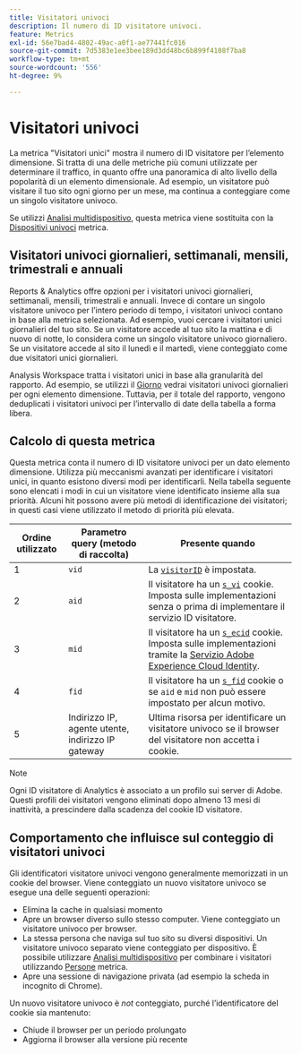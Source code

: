 ```yaml
---
title: Visitatori univoci
description: Il numero di ID visitatore univoci.
feature: Metrics
exl-id: 56e7bad4-4802-49ac-a0f1-ae77441fc016
source-git-commit: 7d5383e1ee3bee189d3dd48bc6b899f4108f7ba8
workflow-type: tm+mt
source-wordcount: '556'
ht-degree: 9%

---
```


# Visitatori univoci

La metrica &quot;Visitatori unici&quot; mostra il numero di ID visitatore per l’elemento dimensione. Si tratta di una delle metriche più comuni utilizzate per determinare il traffico, in quanto offre una panoramica di alto livello della popolarità di un elemento dimensionale. Ad esempio, un visitatore può visitare il tuo sito ogni giorno per un mese, ma continua a conteggiare come un singolo visitatore univoco.

Se utilizzi [Analisi multidispositivo](../cda/overview.md), questa metrica viene sostituita con la [Dispositivi univoci](unique-devices.md) metrica.

## Visitatori univoci giornalieri, settimanali, mensili, trimestrali e annuali

Reports &amp; Analytics offre opzioni per i visitatori univoci giornalieri, settimanali, mensili, trimestrali e annuali. Invece di contare un singolo visitatore univoco per l’intero periodo di tempo, i visitatori univoci contano in base alla metrica selezionata. Ad esempio, vuoi cercare i visitatori unici giornalieri del tuo sito. Se un visitatore accede al tuo sito la mattina e di nuovo di notte, lo considera come un singolo visitatore univoco giornaliero. Se un visitatore accede al sito il lunedì e il martedì, viene conteggiato come due visitatori unici giornalieri.

Analysis Workspace tratta i visitatori unici in base alla granularità del rapporto. Ad esempio, se utilizzi il [Giorno](../dimensions/day.md) vedrai visitatori univoci giornalieri per ogni elemento dimensione. Tuttavia, per il totale del rapporto, vengono deduplicati i visitatori univoci per l’intervallo di date della tabella a forma libera.

## Calcolo di questa metrica

Questa metrica conta il numero di ID visitatore univoci per un dato elemento dimensione. Utilizza più meccanismi avanzati per identificare i visitatori unici, in quanto esistono diversi modi per identificarli. Nella tabella seguente sono elencati i modi in cui un visitatore viene identificato insieme alla sua priorità. Alcuni hit possono avere più metodi di identificazione dei visitatori; in questi casi viene utilizzato il metodo di priorità più elevata.

| Ordine utilizzato | Parametro query (metodo di raccolta) | Presente quando |
| --- | --- | --- |
| 1 | `vid` | La [`visitorID`](/help/implement/vars/config-vars/visitorid.md) è impostata. |
| 2 | `aid` | Il visitatore ha un [`s_vi`](https://experienceleague.adobe.com/docs/core-services/interface/ec-cookies/cookies-analytics.html?lang=it) cookie. Imposta sulle implementazioni senza o prima di implementare il servizio ID visitatore. |
| 3 | `mid` | Il visitatore ha un [`s_ecid`](https://experienceleague.adobe.com/docs/core-services/interface/ec-cookies/cookies-analytics.html) cookie. Imposta sulle implementazioni tramite la [Servizio Adobe Experience Cloud Identity](https://experienceleague.adobe.com/docs/id-service/using/home.html?lang=it). |
| 4 | `fid` | Il visitatore ha un [`s_fid`](https://experienceleague.adobe.com/docs/core-services/interface/ec-cookies/cookies-analytics.html) cookie o se `aid` e `mid` non può essere impostato per alcun motivo. |
| 5 | Indirizzo IP, agente utente, indirizzo IP gateway | Ultima risorsa per identificare un visitatore univoco se il browser del visitatore non accetta i cookie. |

>[!NOTE]
>
>Ogni ID visitatore di Analytics è associato a un profilo sui server di Adobe. Questi profili dei visitatori vengono eliminati dopo almeno 13 mesi di inattività, a prescindere dalla scadenza del cookie ID visitatore.

## Comportamento che influisce sul conteggio di visitatori univoci

Gli identificatori visitatore univoci vengono generalmente memorizzati in un cookie del browser. Viene conteggiato un nuovo visitatore univoco se esegue una delle seguenti operazioni:

* Elimina la cache in qualsiasi momento
* Apre un browser diverso sullo stesso computer. Viene conteggiato un visitatore univoco per browser.
* La stessa persona che naviga sul tuo sito su diversi dispositivi. Un visitatore univoco separato viene conteggiato per dispositivo. È possibile utilizzare [Analisi multidispositivo](../cda/overview.md) per combinare i visitatori utilizzando [Persone](people.md) metrica.
* Apre una sessione di navigazione privata (ad esempio la scheda in incognito di Chrome).

Un nuovo visitatore univoco è *not* conteggiato, purché l’identificatore del cookie sia mantenuto:

* Chiude il browser per un periodo prolungato
* Aggiorna il browser alla versione più recente
